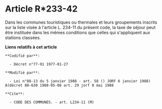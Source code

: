 # Article R*233-42

Dans les communes touristiques ou thermales et leurs groupements inscrits sur la liste visée à l'article L. 234-11 du présent
code, la taxe de séjour peut être instituée dans les mêmes conditions que celles qui s'appliquent aux stations classées.

**Liens relatifs à cet article**

	**Codifié par**:

	  - Décret n°77-91 1977-01-27

	**Modifié par**:

	  - Loi n°88-13 du 5 janvier 1988 - art. 58 () JORF 6 janvier 1988) A(décret 88-630 1988-05-06 art. 29 jorf 8 mai 1988

	**Cite**:

	  - CODE DES COMMUNES. - art. L234-11 (M)
